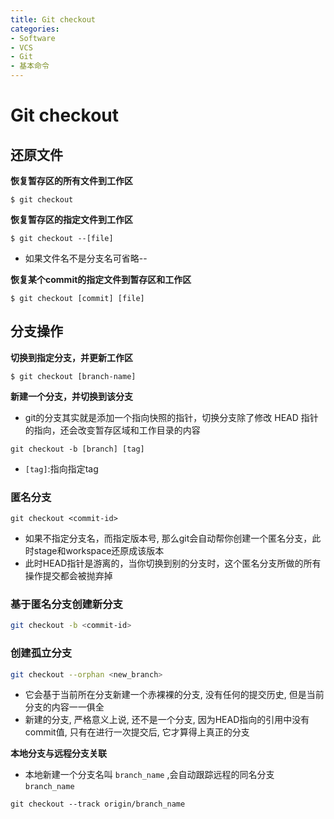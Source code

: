 ```yaml
---
title: Git checkout
categories:
- Software
- VCS
- Git
- 基本命令
---
```

# Git checkout

## 还原文件

**恢复暂存区的所有文件到工作区**

```shell
$ git checkout
```

**恢复暂存区的指定文件到工作区**

```shell
$ git checkout --[file]
```

-   如果文件名不是分支名可省略--

**恢复某个commit的指定文件到暂存区和工作区**

```shell
$ git checkout [commit] [file]
```

## 分支操作

**切换到指定分支，并更新工作区**

 ```shell
 $ git checkout [branch-name]
 ```

**新建一个分支，并切换到该分支**

- git的分支其实就是添加一个指向快照的指针，切换分支除了修改 HEAD 指针的指向，还会改变暂存区域和工作目录的内容

```shell
git checkout -b [branch] [tag]
```

- `[tag]`:指向指定tag

### 匿名分支

```shell
git checkout <commit-id>
```

- 如果不指定分支名，而指定版本号, 那么git会自动帮你创建一个匿名分支，此时stage和workspace还原成该版本
- 此时HEAD指针是游离的，当你切换到别的分支时，这个匿名分支所做的所有操作提交都会被抛弃掉

### 基于匿名分支创建新分支

```bash
git checkout -b <commit-id>
```

### 创建孤立分支

```bash
git checkout --orphan <new_branch>
```

- 它会基于当前所在分支新建一个赤裸裸的分支, 没有任何的提交历史, 但是当前分支的内容一一俱全
- 新建的分支, 严格意义上说, 还不是一个分支, 因为HEAD指向的引用中没有commit值, 只有在进行一次提交后, 它才算得上真正的分支

**本地分支与远程分支关联**

- 本地新建一个分支名叫 `branch_name` ,会自动跟踪远程的同名分支 `branch_name`

```shell
git checkout --track origin/branch_name
```

